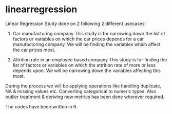 # linearregression
Linear Regression Study done on 2 following 2 different usecases:

1. Car manufacturing company 
This study is for narrowing down the list of factors or variables on which the car prices depends for a car manufactoring company. We will be finding the variables which affect the car prices most.

2. Attrition rate in an employee based company
This study is for finding the list of factors or variables on which the attrition rate of more or less depends upon. We will be narrowing down the variables affecting this most.

During the process we will be applying operations like handling duplicate, NA & missing values etc. Converting categorical to numeric types. Also outlier treatment & deriving new metrics has been done wherever required.

The codes have been written in R.
